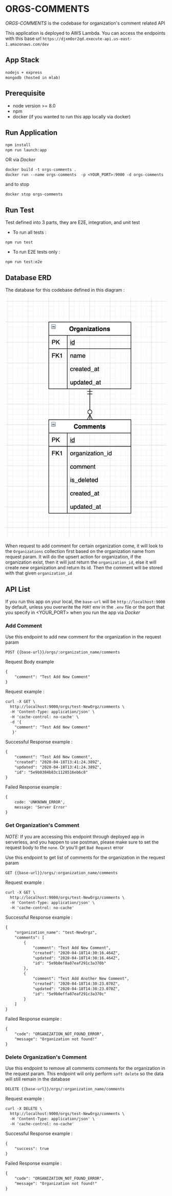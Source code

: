# ORGS-COMMENTS

*ORGS-COMMENTS* is the codebase for organization's comment related API

This application is deployed to AWS Lambda. You can access the endpoints with this base url
`https://djxm0or2qd.execute-api.us-east-1.amazonaws.com/dev`

## App Stack

```
nodejs + express
mongodb (hosted in mlab)
```

## Prerequisite
- node version >= 8.0
- npm
- docker (if you wanted to run this app locally via docker)

## Run Application
```
npm install
npm run launch:app
```

OR via *Docker*

```
docker build -t orgs-comments .
docker run --name orgs-comments  -p <YOUR_PORT>:9000 -d orgs-comments
```

and to stop

```
docker stop orgs-comments
```

## Run Test
Test defined into 3 parts, they are E2E, integration, and unit test
- To run all tests :
```
npm run test
```
- To run E2E tests only :
```
npm run test:e2e
```

## Database ERD

The database for this codebase defined in this diagram :

![](assets/images/erd.png)

When request to add comment for certain organization come, it will look to the `Organizations` collection first based on the organization name from request param.
It will do the upsert action for organization, if the organization exist, then it will just return the `organization_id`, else it will create new organization and return its id. Then the comment will be stored with that given `organization_id`

## API List

If you run this app on your local, the `base-url` will be `http://localhost:9000`  by default, unless you overwrite the `PORT` env in the `.env` file or the port that you specify in <YOUR_PORT> when you run the app via *Docker*

### Add Comment

Use this endpoint to add new comment for the organization in the request param

```
POST {{base-url}}/orgs/:organization_name/comments
```

Request Body example
```
{
	"comment": "Test Add New Comment"
}
```

Request example : 
```
curl -X GET \
  http://localhost:9000/orgs/test-NewOrgz/comments \
  -H 'Content-Type: application/json' \
  -H 'cache-control: no-cache' \
  -d '{
	"comment": "Test Add New Comment"
   }'
```

Successful Response example :
```
{
    "comment": "Test Add New Comment",
    "created": "2020-04-18T13:41:24.389Z",
    "updated": "2020-04-18T13:41:24.389Z",
    "id": "5e9b0384b83c1128516eb6c8"
}
```

Failed Response example :
```
{
    code: 'UNKNOWN_ERROR',
    message: 'Server Error'
}
```

### Get Organization's Comment

*NOTE:* If you are accessing this endpoint through deployed app in serverless, and you happen to use postman, please make sure to set the request body to the `none`. Or you'll get `Bad Request` error

Use this endpoint to get list of comments for the organization in the request param

```
GET {{base-url}}/orgs/:organization_name/comments
```

Request example :
```
curl -X GET \
  http://localhost:9000/orgs/test-NewOrgz/comments \
  -H 'Content-Type: application/json' \
  -H 'cache-control: no-cache'
```

Successful Response example :
```
{
    "organization_name": "test-NewOrgz",
    "comments": [
        {
            "comment": "Test Add New Comment",
            "created": "2020-04-18T14:30:16.464Z",
            "updated": "2020-04-18T14:30:16.464Z",
            "id": "5e9b0ef8a87eaf291c3a370b"
        },
        {
            "comment": "Test Add Another New Comment",
            "created": "2020-04-18T14:30:23.070Z",
            "updated": "2020-04-18T14:30:23.070Z",
            "id": "5e9b0effa87eaf291c3a370c"
        }
    ]
}
```

Failed Response example :
```
{
    "code": "ORGANIZATION_NOT_FOUND_ERROR",
    "message": "Organization not found!"
}
```

### Delete Organization's Comment

Use this endpoint to remove all comments comments for the organization in the request param.
This endpoint will only perform `soft delete` so the data will still remain in the database

```
DELETE {{base-url}}/orgs/:organization_name/comments
```

Request example :
```
curl -X DELETE \
  http://localhost:9000/orgs/test-NewOrgz/comments \
  -H 'Content-Type: application/json' \
  -H 'cache-control: no-cache'
```

Successful Response example :
```
{
    "success": true
}
```

Failed Response example :
```
{
    "code": "ORGANIZATION_NOT_FOUND_ERROR",
    "message": "Organization not found!"
}
```